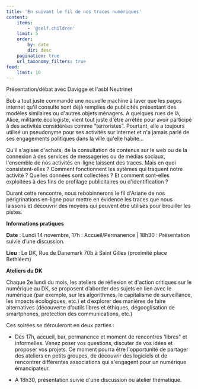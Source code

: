 ```yaml
---
title: 'En suivant le fil de nos traces numériques'
content:
    items:
        - '@self.children'
    limit: 5
    order:
        by: date
        dir: desc
    pagination: true
    url_taxonomy_filters: true
feed:
    limit: 10
---
```


Présentation/débat avec Davigge et l'asbl Neutrinet

Bob a tout juste commandé une nouvelle machine à laver que les pages internet qu'il consulte sont déjà remplies de publicités présentant des modèles similaires ou d'autres objets ménagers. A quelques rues de là, Alice, militante écologiste, vient tout juste d'être arrêtée pour avoir participé à des activités considérées comme "terroristes". Pourtant, elle a toujours utilisé un pseudonyme pour ses activités sur internet et n'a jamais parlé de ses engagements politiques dans la ville qu'elle habite...

Qu'il s'agisse d'achats, de la consultation de contenus sur le web ou de la connexion à des services de messageries ou de médias sociaux, l'ensemble de nos activités en-ligne laissent des traces. Mais en quoi consistent-elles ? Comment fonctionnent les sytèmes qui traquent notre activité ? Quelles données sont collectées ? Et comment sont-elles exploitées à des fins de profilage publicitaires ou d'identification ?

Durant cette rencontre, nous rebobinnerons le fil d'Ariane de nos périgrinations en-ligne pour mettre en évidence les traces que nous laissons et découvrir des moyens qui peuvent être utilisés pour brouiller les pistes.

**Informations pratiques**

**Date** : Lundi 14 novembre, 17h : Accueil/Permanence | 18h30 : Présentation suivie d’une discussion.

**Lieu** : Le DK, Rue de Danemark 70b à Saint Gilles (proximité place Bethléem)

**Ateliers du DK**

Chaque 2e lundi du mois, les ateliers de réflexion et d'action critiques sur le numérique au DK, se proposent d’aborder des sujets en lien avec le numérique (par exemple, sur les algorithmes, le capitalisme de surveillance, les impacts écologiques, etc.) et d’explorer des manières de faire alternatives (découverte d’outils libres et éthiques, dégooglisation de smartphones, protection des communications, etc.)

Ces soirées se dérouleront en deux parties : 
    
- Dès 17h, accueil, bar, permanence et moment de rencontres 'libres" et informelles. Venez poser vos questions, discuter de vos idées et proposer vos projets. Ce moment pourra être l'opportunité de partager des ateliers en petits groupes, de découvrir des logiciels et de rencontrer différentes associations qui s'engagent pour un numérique émancipateur.
    
- A 18h30, présentation suivie d'une discussion ou atelier thématique.